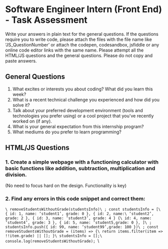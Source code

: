 # Software Engineer Intern (Front End) - Task Assessment
Write your answers in plain text for the general questions. If the questions require you to write code, please attach the files with the file name like ‘JS_QuestionNumber’ or attach the codepen, codesandbox, jsfiddle or any online code editor links with the same name. Please attempt all the HTML/JS questions and the general questions. Please do not copy and paste answers.

## General Questions
1. What excites or interests you about coding? What did you learn this week? 
2. What is a recent technical challenge you experienced and how did you solve it? 
3. Talk about your preferred development environment (tools and technologies you prefer using) or a cool project that you've recently worked on (if any). 
4. What is your general expectation from this internship program? 
5. What mediums do you prefer to learn programming?

## HTML/JS Questions
### 1. Create a simple webpage with a functioning calculator with basic functions like addition, subtraction, multiplication and division. 
(No need to focus hard on the design. Functionality is key) 

### 2. Find any errors in this code snippet and correct them:

``\
removeStudentsWithoutGrade(studentsInfo)\
; const studentsInfo = [\
{ id: 1, name: ‘student1’, grade: 0 }, { id: 2, name:\
‘student2’, grade: 2 }, { id: 3, name: ‘student3’, grade: 4 } {\
id: 4, name: ‘student4’, grade: 3 }, { id: 5, name: ‘student5,grade: 0 }, ]\
; studentsInfo.push({ id: 99, name: ‘student99’,grade: 100 })\
; const removeStudentsWithoutGrade = (items) => {\
return items.filter(item => !!item.grade) || []; }\
studentsInfo = [];\
console.log(removeStudentsWithoutGrade); ``\
